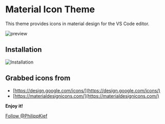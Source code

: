 # Material Icon Theme

This theme provides icons in material design for the VS Code editor.

![preview](https://raw.githubusercontent.com/PKief/vscode-extension-material-icon-theme/withimages/images/preview.PNG)

## Installation
![Installation](https://raw.githubusercontent.com/PKief/vscode-extension-material-icon-theme/withimages/images/installation.gif)

## Grabbed icons from
* [https://design.google.com/icons/](https://design.google.com/icons/)
* [https://materialdesignicons.com/](https://materialdesignicons.com/)

**Enjoy it!**

<a href="https://twitter.com/PhilippKief" class="twitter-follow-button" data-show-count="false">Follow @PhilippKief</a><script async src="//platform.twitter.com/widgets.js" charset="utf-8"></script>